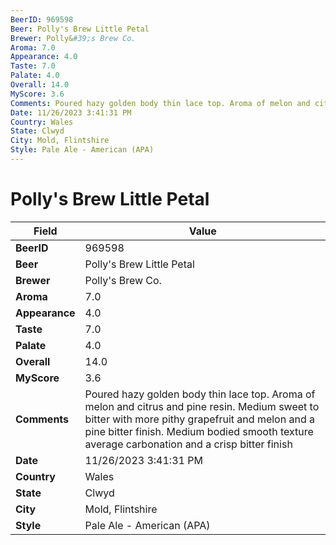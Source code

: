 ```yaml
---
BeerID: 969598
Beer: Polly's Brew Little Petal
Brewer: Polly&#39;s Brew Co.
Aroma: 7.0
Appearance: 4.0
Taste: 7.0
Palate: 4.0
Overall: 14.0
MyScore: 3.6
Comments: Poured hazy golden body thin lace top. Aroma of melon and citrus and pine resin. Medium sweet to bitter with more pithy grapefruit and melon and a pine bitter finish. Medium bodied smooth texture average carbonation and a crisp bitter finish
Date: 11/26/2023 3:41:31 PM
Country: Wales
State: Clwyd
City: Mold, Flintshire
Style: Pale Ale - American (APA)
---
```


# Polly's Brew Little Petal

| Field         | Value |
|---------------|-------|
| **BeerID** | 969598 |
| **Beer** | Polly's Brew Little Petal |
| **Brewer** | Polly&#39;s Brew Co. |
| **Aroma** | 7.0 |
| **Appearance** | 4.0 |
| **Taste** | 7.0 |
| **Palate** | 4.0 |
| **Overall** | 14.0 |
| **MyScore** | 3.6 |
| **Comments** | Poured hazy golden body thin lace top. Aroma of melon and citrus and pine resin. Medium sweet to bitter with more pithy grapefruit and melon and a pine bitter finish. Medium bodied smooth texture average carbonation and a crisp bitter finish  |
| **Date** | 11/26/2023 3:41:31 PM |
| **Country** | Wales |
| **State** | Clwyd |
| **City** | Mold, Flintshire |
| **Style** | Pale Ale - American (APA) |
